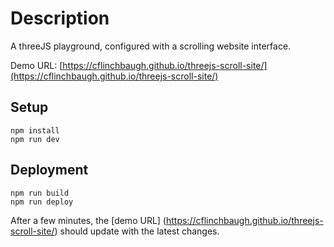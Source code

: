 # Description

A threeJS playground, configured with a scrolling website interface.

Demo URL: [https://cflinchbaugh.github.io/threejs-scroll-site/](https://cflinchbaugh.github.io/threejs-scroll-site/)

## Setup

```
npm install
npm run dev
```

## Deployment

```
npm run build
npm run deploy
```

After a few minutes, the [demo URL] (https://cflinchbaugh.github.io/threejs-scroll-site/) should update with the latest changes.
